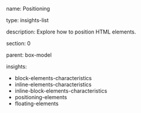 name: Positioning

type: insights-list

description: Explore how to position HTML elements.

section: 0

parent: box-model

insights:
  - block-elements-characteristics
  - inline-elements-characteristics
  - inline-block-elements-characteristics
  - positioning-elements
  - floating-elements
